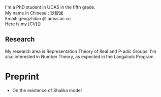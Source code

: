 I'm a PhD student in UCAS in the fifth grade.  
My name in Chinese : 耿智斌  
Email: gengzhibin @ amss.ac.cn  
Here is my [CV]{}
## Research
My research area is Representation Theory of Real and P-adic Groups. I'm also interested in Number Theory, as expected in the Langalnds Program. 
# Preprint
- On the existence of Shalika model

